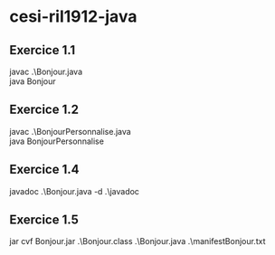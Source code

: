 # cesi-ril1912-java
## Exercice 1.1
javac .\Bonjour.java<br/>
java Bonjour
## Exercice 1.2
javac .\BonjourPersonnalise.java<br/>
java BonjourPersonnalise
## Exercice 1.4
javadoc .\Bonjour.java -d .\javadoc
## Exercice 1.5
jar cvf Bonjour.jar .\Bonjour.class .\Bonjour.java .\manifestBonjour.txt
